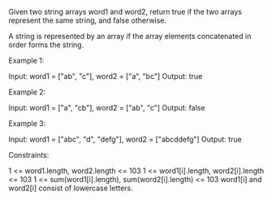 Given two string arrays word1 and word2, return true if the two arrays represent the same string, and false otherwise.

A string is represented by an array if the array elements concatenated in order forms the string.


Example 1:

Input: word1 = ["ab", "c"], word2 = ["a", "bc"]
Output: true


Example 2:

Input: word1 = ["a", "cb"], word2 = ["ab", "c"]
Output: false


Example 3:

Input: word1  = ["abc", "d", "defg"], word2 = ["abcddefg"]
Output: true
 

Constraints:

1 <= word1.length, word2.length <= 103
1 <= word1[i].length, word2[i].length <= 103
1 <= sum(word1[i].length), sum(word2[i].length) <= 103
word1[i] and word2[i] consist of lowercase letters.